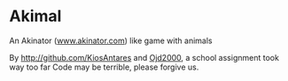 # Akimal
An Akinator (www.akinator.com) like game with animals

By http://github.com/KiosAntares and [Ojd2000](http://github.com/Ojd2000), a school assignment took way too far
Code may be terrible, please forgive us.
